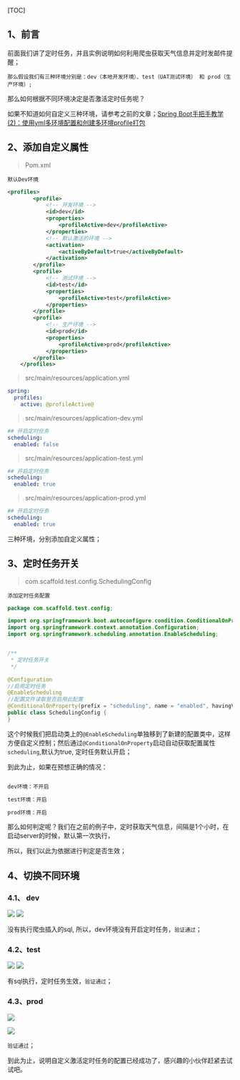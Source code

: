 [TOC]

## 1、前言

前面我们讲了定时任务，并且实例说明如何利用爬虫获取天气信息并定时发邮件提醒；

`那么假设我们有三种环境分别是：dev（本地开发环境）、test（UAT测试环境） 和 prod（生产环境）;`

那么如何根据不同环境决定是否激活定时任务呢？

如果不知道如何自定义三种环境，请参考之前的文章；[Spring Boot手把手教学(2)：使用yml多环境配置和创建多环境profile打包](https://juejin.im/post/5e21f51051882521414ae5e2)

## 2、添加自定义属性

> Pom.xml

`默认Dev环境`

~~~xml
<profiles>
        <profile>
            <!-- 开发环境 -->
            <id>dev</id>
            <properties>
                <profileActive>dev</profileActive>
            </properties>
            <!-- 默认激活的环境 -->
            <activation>
                <activeByDefault>true</activeByDefault>
            </activation>
        </profile>
        <profile>
            <!-- 测试环境 -->
            <id>test</id>
            <properties>
                <profileActive>test</profileActive>
            </properties>
        </profile>
        <profile>
            <!-- 生产环境 -->
            <id>prod</id>
            <properties>
                <profileActive>prod</profileActive>
            </properties>
        </profile>
    </profiles>
~~~

> src/main/resources/application.yml

~~~yaml
spring:
  profiles:
    active: @profileActive@
~~~

> src/main/resources/application-dev.yml

~~~yaml
## 开启定时任务
scheduling:
  enabled: false
~~~

> src/main/resources/application-test.yml

~~~yaml
## 开启定时任务
scheduling:
  enabled: true
~~~

> src/main/resources/application-prod.yml

~~~yaml
## 开启定时任务
scheduling:
  enabled: true
~~~

三种环境，分别添加自定义属性；

## 3、定时任务开关

> com.scaffold.test.config.SchedulingConfig

`添加定时任务配置`

~~~java
package com.scaffold.test.config;

import org.springframework.boot.autoconfigure.condition.ConditionalOnProperty;
import org.springframework.context.annotation.Configuration;
import org.springframework.scheduling.annotation.EnableScheduling;


/**
 * 定时任务开关
 */

@Configuration
//启用定时任务
@EnableScheduling
//配置文件读取是否启用此配置
@ConditionalOnProperty(prefix = "scheduling", name = "enabled", havingValue = "true")
public class SchedulingConfig {
}

~~~

这个时候我们把启动类上的`@EnableScheduling`单独移到了新建的配置类中，这样方便自定义控制；然后通过`@ConditionalOnProperty`启动自动获取配置属性`scheduling`,默认为true, 定时任务默认开启；

到此为止，如果在预想正确的情况：

~~~java

dev环境：不开启

test环境：开启

prod环境：开启

~~~

那么如何判定呢？我们在之前的例子中，定时获取天气信息，间隔是1个小时，在启动server的时候，默认第一次执行，

所以，我们以此为依据进行判定是否生效；

## 4、切换不同环境

### 4.1、 dev

![](assets/bd31940b-b2b2-41b3-b06d-9a0601899ddb.png)
![](assets/f0662253-4ec3-4819-8dca-21eb1237e73b.png)


没有执行爬虫插入的sql, 所以，dev环境没有开启定时任务，``验证通过``；

### 4.2、test
![](assets/755cad03-0700-4122-88e6-bbd1fb706868.png)
![](assets/e6ba3769-694f-4cb5-ad29-8a847a8cfc56.png)


有sql执行，定时任务生效，``验证通过``；

### 4.3、prod

![](assets/24f73f8b-c66d-4924-859d-0b2ce7a50813.png)

![](assets/680393eb-170d-4016-8c80-061d9c69ae0c.png)



`验证通过`；

到此为止，说明自定义激活定时任务的配置已经成功了，感兴趣的小伙伴赶紧去试试吧。